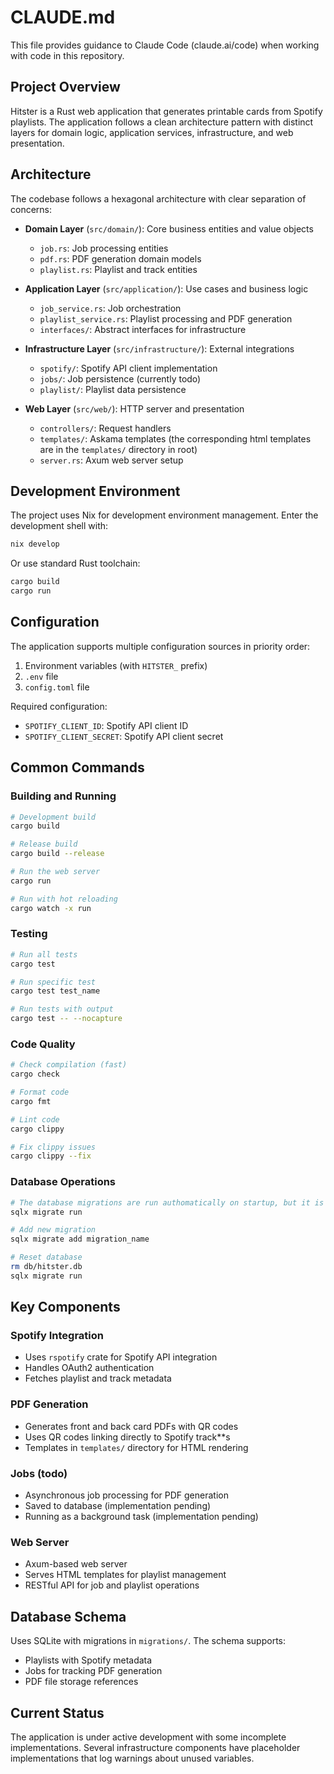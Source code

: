 # CLAUDE.md

This file provides guidance to Claude Code (claude.ai/code) when working with code in this repository.

## Project Overview

Hitster is a Rust web application that generates printable cards from Spotify playlists. The application follows a clean architecture pattern with distinct layers for domain logic, application services, infrastructure, and web presentation.

## Architecture

The codebase follows a hexagonal architecture with clear separation of concerns:

- **Domain Layer** (`src/domain/`): Core business entities and value objects
  - `job.rs`: Job processing entities
  - `pdf.rs`: PDF generation domain models
  - `playlist.rs`: Playlist and track entities

- **Application Layer** (`src/application/`): Use cases and business logic
  - `job_service.rs`: Job orchestration
  - `playlist_service.rs`: Playlist processing and PDF generation
  - `interfaces/`: Abstract interfaces for infrastructure

- **Infrastructure Layer** (`src/infrastructure/`): External integrations
  - `spotify/`: Spotify API client implementation
  - `jobs/`: Job persistence (currently todo)
  - `playlist/`: Playlist data persistence

- **Web Layer** (`src/web/`): HTTP server and presentation
  - `controllers/`: Request handlers
  - `templates/`: Askama templates (the corresponding html templates are in the `templates/` directory in root)
  - `server.rs`: Axum web server setup

## Development Environment

The project uses Nix for development environment management. Enter the development shell with:

```bash
nix develop
```

Or use standard Rust toolchain:

```bash
cargo build
cargo run
```

## Configuration

The application supports multiple configuration sources in priority order:

1. Environment variables (with `HITSTER_` prefix)
2. `.env` file
3. `config.toml` file

Required configuration:
- `SPOTIFY_CLIENT_ID`: Spotify API client ID
- `SPOTIFY_CLIENT_SECRET`: Spotify API client secret

## Common Commands

### Building and Running
```bash
# Development build
cargo build

# Release build
cargo build --release

# Run the web server
cargo run

# Run with hot reloading
cargo watch -x run
```

### Testing
```bash
# Run all tests
cargo test

# Run specific test
cargo test test_name

# Run tests with output
cargo test -- --nocapture
```

### Code Quality
```bash
# Check compilation (fast)
cargo check

# Format code
cargo fmt

# Lint code
cargo clippy

# Fix clippy issues
cargo clippy --fix
```

### Database Operations
```bash
# The database migrations are run authomatically on startup, but it is possible to run them manually too if necessary.
sqlx migrate run

# Add new migration
sqlx migrate add migration_name

# Reset database
rm db/hitster.db
sqlx migrate run
```

## Key Components

### Spotify Integration
- Uses `rspotify` crate for Spotify API integration
- Handles OAuth2 authentication
- Fetches playlist and track metadata

### PDF Generation
- Generates front and back card PDFs with QR codes
- Uses QR codes linking directly to Spotify track**s
- Templates in `templates/` directory for HTML rendering

### Jobs (todo)
- Asynchronous job processing for PDF generation
- Saved to database (implementation pending)
- Running as a background task (implementation pending)

### Web Server
- Axum-based web server
- Serves HTML templates for playlist management
- RESTful API for job and playlist operations

## Database Schema

Uses SQLite with migrations in `migrations/`. The schema supports:
- Playlists with Spotify metadata
- Jobs for tracking PDF generation
- PDF file storage references

## Current Status

The application is under active development with some incomplete implementations. Several infrastructure components have placeholder implementations that log warnings about unused variables.